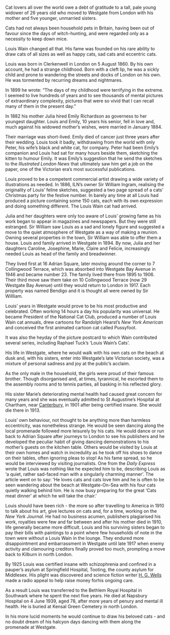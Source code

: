 Cat lovers all over the world owe a debt of gratitude to a tall, pale young widower of 26 years old who moved to Westgate from London with his mother and five younger, unmarried sisters.

Cats had not always been household pets in Britain, having been out of favour since the days of witch-hunting, and were regarded only as a necessity to keep down mice.

Louis Wain changed all that. His fame was founded on his rare ability to draw cats of all sizes as well as happy cats, sad cats and eccentric cats.

Louis was born in Clerkenwell in London on 5 August 1860.  By his own account, he had a strange childhood.  Born with a cleft lip, he was a sickly child 
and prone to wandering the streets and docks of London on his own.  He was tormented by recurring dreams and nightmares.

In 1899 he wrote: “The days of my childhood were terrifying in the  extreme.  I seemed to live hundreds of years and to see thousands of mental pictures of extraordinary complexity, pictures that were so vivid that I can recall many of them in the present day.”

In 1882 his mother Julia hired Emily Richardson as governess to her youngest daughter.  Louis and Emily, 10 years his senior, fell in love and, much against his widowed mother’s wishes, were married in January 1884.

Their marriage was short-lived. Emily died of cancer just three years after their wedding.  Louis took it badly, withdrawing from the world with only Peter, his wife’s black and white cat, for company.  Peter had been Emily’s companion and Louis had sat for many hours beside them, sketching the kitten to humour Emily.  It was Emily’s suggestion that he send the sketches to the _Illustrated London News_ that ultimately saw him get a job on the paper, one of the Victorian era’s most successful publications.

Louis proved to be a competent commercial artist drawing a wide variety of illustrations as needed.  In 1886, ILN’s owner Sir William Ingram, realising the originality of Louis’ feline sketches, suggested a two page spread of a cats’ Christmas party for the festive number.  In barely any time at all Louis had 
produced a picture containing some 150 cats, each with its own expression and doing something different.  The Louis Wain cat had arrived.

Julia and her daughters were only too aware of Louis’ growing fame as his work began to appear in magazines and newspapers. 
But they were still estranged.  Sir William saw Louis as a sad and lonely figure and suggested a move to the quiet atmosphere of 
Westgate as a way of making a reunion.  Owning several properties in the town, Sir William was able to offer them a house. 
Louis and family arrived in Westgate in 1894.  By now, Julia and her daughters Caroline, Josephine, Marie, Claire and 
Felicie, increasingly needed Louis as head of the family and breadwinner.

They lived first at 16 Adrian Square, later moving around the 
corner to 7 Collingwood Terrace, which was absorbed into 
Westgate Bay Avenue in 1946 and became number 23.  The 
family lived there from 1895 to 1906.  Their third move saw 
them take on 10 Collingwood Terrace (now 29 Westgate Bay Avenue) until they would return to London in 1917.
Each property was named Bendigo and it is thought all were owned by Sir Willliam.

Louis’ years in Westgate would prove to be his most 
productive and celebrated.  Often working 14 hours a 
day his popularity was universal.  He became President 
of the National Cat Club, produced a number of Louis 
Wain cat annuals, drew cartoons for Randolph Hearst’s 
_New York American_ and conceived the first animated 
cartoon cat called Pussyfoot.

It was also the heyday of the picture postcard to which Wain contributed several series, including Raphael 
Tuck’s ‘Louis Wain’s Cats’.

His life in Westgate, where he would walk with his
own cats on the beach at dusk and, with his sisters, enter 
into Westgate’s late Victorian society, was a mixture of 
personal sadness and joy at the public’s acclaim.

As the only male in the household, the girls were proud of their famous brother.   Though disorganised and, at times, tyrannical, he escorted them to the assembly rooms and to tennis parties, all basking in his reflected glory.

His sister Marie’s deteriorating mental health had caused great concern for many years and she was eventually admitted to St Augustine’s Hospital at
Chartham, near [Canterbury](/canterbury/20c-canterbury-home), in 1901 after being certified insane.  She would die there in 1913.

Louis’ own behaviour, not thought to be anything more than harmless eccentricity, was nonetheless 
strange.  He would be seen dancing along the local 
promenade followed more leisurely by his cats.  He 
would dance or run back to Adrian Square after 
journeys to London to see his publishers and he 
developed the peculiar habit of giving dancing 
demonstrations to his mother’s guests on the kitchen 
table.  Others would be visited by Louis at their own 
homes and watch in incredulity as he took off his shoes 
to dance on their tables, often ignoring pleas to stop! 
As his fame spread, so he would be interviewed by 
visiting journalists.  One from the _Daily Express_ 
wrote that Louis was nothing like he expected him 
to be, describing Louis as ‘a quiet, rather sad-faced 
man with a singularly charming manner’. 
The article went on to say: 'He loves cats and cats 
love him and he is often to be seen wandering about 
the beach at Westgate-On-Sea with his four cats 
quietly walking behind him.  He is now busy 
preparing for the great ‘Cats meat dinner’ at which 
he will take the chair.'

Louis should have been rich - the more so after 
travelling to America in 1910 to talk about his art, 
give lectures on cats and, for a time, working on the 
_New York Journal_.  He had no business acumen, publishers plagiarised his work, royalties were few 
and far between and after his mother died in 1910, 
life generally became more difficult.  Louis and his 
surviving sisters began to pay their bills with 
paintings to a point where few households of note in 
the town were without a Louis Wain in the lounge. 
They endured more disappointment and 
embarrassment in Westgate until late 1917 when 
enemy activity and clamouring creditors finally 
proved too much, prompting a move back to Kilburn 
in north London.

By 1925 Louis was certified insane with schizophrenia and confined in a pauper’s asylum at Springfield Hospital, Tooting, 
the county asylum for Middlesex. His plight was discovered and science fiction writer [H. G. Wells](/20c/20c-wellshg-biography) made a radio appeal to help raise money forhis ongoing care.

As a result Louis was transferred to the Bethlem Royal Hospital 
in Southwark where he spent the next five years.  He died at 
Napsbury Hospital on 4 June 1939, aged 78, after more years of 
penury and mental ill health.  He is buried at Kensal Green 
Cemetery in north London.

In his more lucid moments he would continue to draw his beloved cats - and no doubt dream of his halcyon days dancing with them along the promenade at Westgate.
